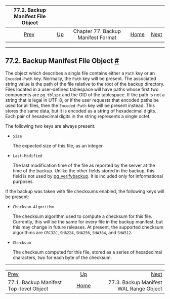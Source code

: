 

|                        77.2. Backup Manifest File Object                        |                                                                        |                                    |                                                       |                                                                                   |
| :-----------------------------------------------------------------------------: | :--------------------------------------------------------------------- | :--------------------------------: | ----------------------------------------------------: | --------------------------------------------------------------------------------: |
| [Prev](backup-manifest-toplevel.html "77.1. Backup Manifest Top-level Object")  | [Up](backup-manifest-format.html "Chapter 77. Backup Manifest Format") | Chapter 77. Backup Manifest Format | [Home](index.html "PostgreSQL 17devel Documentation") |  [Next](backup-manifest-wal-ranges.html "77.3. Backup Manifest WAL Range Object") |

***

## 77.2. Backup Manifest File Object [#](#BACKUP-MANIFEST-FILES)

The object which describes a single file contains either a `Path` key or an `Encoded-Path` key. Normally, the `Path` key will be present. The associated string value is the path of the file relative to the root of the backup directory. Files located in a user-defined tablespace will have paths whose first two components are `pg_tblspc` and the OID of the tablespace. If the path is not a string that is legal in UTF-8, or if the user requests that encoded paths be used for all files, then the `Encoded-Path` key will be present instead. This stores the same data, but it is encoded as a string of hexadecimal digits. Each pair of hexadecimal digits in the string represents a single octet.

The following two keys are always present:

* `Size`

    The expected size of this file, as an integer.

* `Last-Modified`

    The last modification time of the file as reported by the server at the time of the backup. Unlike the other fields stored in the backup, this field is not used by [pg\_verifybackup](app-pgverifybackup.html "pg_verifybackup"). It is included only for informational purposes.

If the backup was taken with file checksums enabled, the following keys will be present:

* `Checksum-Algorithm`

    The checksum algorithm used to compute a checksum for this file. Currently, this will be the same for every file in the backup manifest, but this may change in future releases. At present, the supported checksum algorithms are `CRC32C`, `SHA224`, `SHA256`, `SHA384`, and `SHA512`.

* `Checksum`

    The checksum computed for this file, stored as a series of hexadecimal characters, two for each byte of the checksum.

***

|                                                                                 |                                                                        |                                                                                   |
| :------------------------------------------------------------------------------ | :--------------------------------------------------------------------: | --------------------------------------------------------------------------------: |
| [Prev](backup-manifest-toplevel.html "77.1. Backup Manifest Top-level Object")  | [Up](backup-manifest-format.html "Chapter 77. Backup Manifest Format") |  [Next](backup-manifest-wal-ranges.html "77.3. Backup Manifest WAL Range Object") |
| 77.1. Backup Manifest Top-level Object                                          |          [Home](index.html "PostgreSQL 17devel Documentation")         |                                            77.3. Backup Manifest WAL Range Object |
